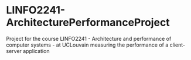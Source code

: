 # LINFO2241-ArchitecturePerformanceProject
Project for the course LINFO2241 - Architecture and performance of computer systems - at UCLouvain measuring the performance of a client-server application
